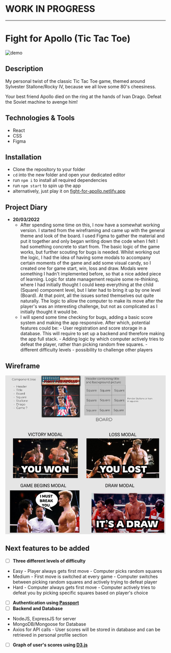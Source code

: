 # WORK IN PROGRESS

--- 

# Fight for Apollo (Tic Tac Toe)

![demo](./demo.gif)

## Description

My personal twist of the classic Tic Tac Toe game, themed around Sylvester Stallone/Rocky IV, because we all love some 80's cheesiness.

Your best friend Apollo died on the ring at the hands of Ivan Drago. Defeat the Soviet machine to avenge him! 

## Technologies & Tools

- React
- CSS
- Figma

## Installation
- Clone the repository to your folder
- `cd` into the new folder and open your dedicated editor
- run `npm i` to install all required dependencies
- run `npm start` to spin up the app
- alternatively, just play it on [fight-for-apollo.netlify.app](https://fight-for-apollo.netlify.app/)

## Project Diary

- **20/03/2022**
  - After spending some time on this, I now have a somewhat working version. I started from the wireframing and came up with the general theme and look of the board. I used Figma to gather the material and put it together and only began writing down the code when I felt I had something concrete to start from. The basic logic of the game works, but further scouting for bugs is needed.
  Whilst working out the logic, I had the idea of having some modals to accompany certain moments of the game and add some visual candy, so I created one for game start, win, loss and draw. 
  Modals were something I hadn't implemented before, so that a nice added piece of learning.
  Logic for state management require some re-thinking, where I had initially thought I could keep everything at the child (Square) component level, but I later had to bring it up by one level (Board). At that point, all the issues sorted themselves out quite naturally.
  The logic to allow the computer to make its move after the player's was an interesting challenge, but not as complicated as I initially thought it would be. 
  - I will spend some time checking for bugs, adding a basic score system and making the app responsive. After which, potential features could be:
        - User registration and score storage in a database. This will require to set up a backend and therefore making the app full stack.
        - Adding logic by which computer actively tries to defeat the player, rather than picking random free squares.
        - different difficulty levels
        - possibility to challenge other players

## Wireframe

![wireframe](wireframe.jpg)


## Next features to be added

- [ ] **Three different levels of difficulty**
- Easy
      - Player always gets first move
      - Computer picks random squares
- Medium
      - First move is switched at every game
      - Computer switches between picking random squares and actively trying to defeat player
- Hard
      - Computer always gets first move
      - Computer actively tries to defeat you by picking specific squares based on player's choice

- [ ] **Authentication using [Passport](https://www.npmjs.com/package/passport)**
- [ ] **Backend and Database**
- NodeJS, ExpressJS for server
- MongoDB/Mongoose for Database
- Axios for API calls
      - User scores will be stored in database and can be retrieved in personal profile section
- [ ] **Graph of user's scores using [D3.js](https://www.npmjs.com/package/d3)**
